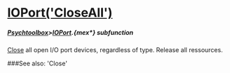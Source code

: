 # [IOPort('CloseAll')](IOPort-CloseAll) 
##### [Psychtoolbox](Pyschtoolbox)>[IOPort](IOPort).{mex*} subfunction


[Close](Close) all open I/O port devices, regardless of type. Release all ressources.  
  


###See also:
'Close'
